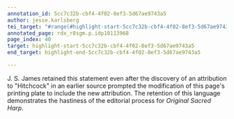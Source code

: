 ```yaml
---
annotation_id: 5cc7c32b-cbf4-4f02-8ef3-5d67ae9743a5
author: jesse.karlsberg
tei_target: "#range(#highlight-start-5cc7c32b-cbf4-4f02-8ef3-5d67ae9743a5, #highlight-end-5cc7c32b-cbf4-4f02-8ef3-5d67ae9743a5)"
annotated_page: rdx_r8sgm.p.idp10113968
page_index: 40
target: highlight-start-5cc7c32b-cbf4-4f02-8ef3-5d67ae9743a5
end_target: highlight-end-5cc7c32b-cbf4-4f02-8ef3-5d67ae9743a5

---
```

J. S. James retained this statement even after the discovery of an attribution to "Hitchcock" in an earlier source prompted the modification of this page's printing plate to include the new attribution. The retention of this language demonstrates the hastiness of the editorial process for *Original Sacred Harp*.